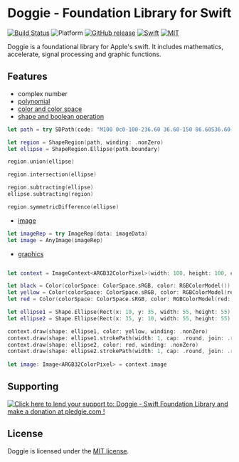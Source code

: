 # Doggie - Foundation Library for Swift

[![Build Status](https://travis-ci.org/SusanDoggie/Doggie.svg?branch=master)](https://travis-ci.org/SusanDoggie/Doggie)
![Platform](https://img.shields.io/badge/platform-macOS%20%7C%20iOS%20%7C%20Linux-lightgrey.svg?style=flat)
[![GitHub release](https://img.shields.io/github/release/SusanDoggie/Doggie.svg?style=flat&maxAge=2592000)](https://github.com/SusanDoggie/Doggie/releases)
[![Swift](https://img.shields.io/badge/swift-4-orange.svg?style=flat)](https://swift.org)
[![MIT](https://img.shields.io/badge/license-MIT-blue.svg?style=flat)](LICENSE)

Doggie is a foundational library for Apple's swift. It includes mathematics, accelerate, signal processing and graphic functions.

## Features

- complex number
- [polynomial](Documents/Polynomial.md)
- [color and color space](Documents/Color.md)
- [shape and boolean operation](Documents/Shape.md)
```swift
let path = try SDPath(code: "M100 0c0-100-236.60 36.60-150 86.60S36.60-136.60-50-86.60 100 100 100 0z")

let region = ShapeRegion(path, winding: .nonZero)
let ellipse = ShapeRegion.Ellipse(path.boundary)

region.union(ellipse)

region.intersection(ellipse)

region.subtracting(ellipse)
ellipse.subtracting(region)

region.symmetricDifference(ellipse)
```
- [image](Documents/Image.md)
```swift
let imageRep = try ImageRep(data: imageData)
let image = AnyImage(imageRep)
```
- [graphics](Documents/ImageContext.md)
```swift

let context = ImageContext<ARGB32ColorPixel>(width: 100, height: 100, colorSpace: ColorSpace.sRGB)

let black = Color(colorSpace: ColorSpace.sRGB, color: RGBColorModel())
let yellow = Color(colorSpace: ColorSpace.sRGB, color: RGBColorModel(red: 247/255, green: 217/255, blue: 12/255))
let red = Color(colorSpace: ColorSpace.sRGB, color: RGBColorModel(red: 234/255, green: 24/255, blue: 71/255))

let ellipse1 = Shape.Ellipse(Rect(x: 10, y: 35, width: 55, height: 55))
let ellipse2 = Shape.Ellipse(Rect(x: 35, y: 10, width: 55, height: 55))

context.draw(shape: ellipse1, color: yellow, winding: .nonZero)
context.draw(shape: ellipse1.strokePath(width: 1, cap: .round, join: .round), color: black, winding: .nonZero)
context.draw(shape: ellipse2, color: red, winding: .nonZero)
context.draw(shape: ellipse2.strokePath(width: 1, cap: .round, join: .round), color: black, winding: .nonZero)
        
let image: Image<ARGB32ColorPixel> = context.image
```

## Supporting

<a href='https://pledgie.com/campaigns/34662'><img alt='Click here to lend your support to: Doggie - Swift Foundation Library and make a donation at pledgie.com !' src='https://pledgie.com/campaigns/34662.png?skin_name=chrome' border='0' ></a>

## License

Doggie is licensed under the [MIT license](LICENSE).
